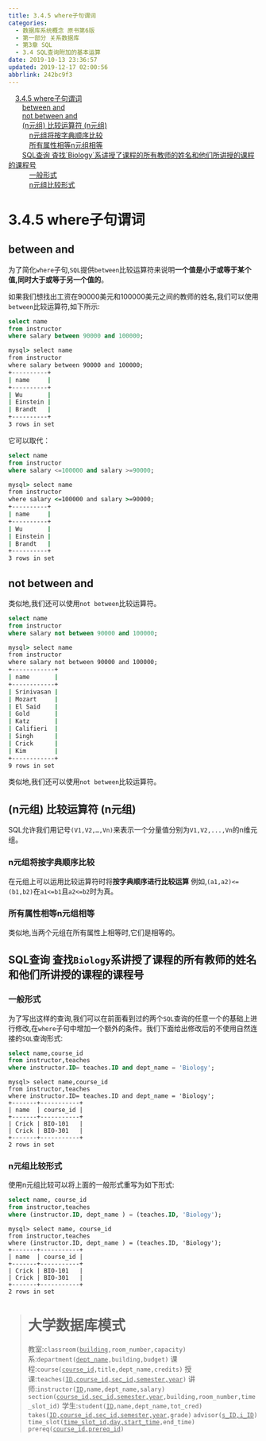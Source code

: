 ```yaml
---
title: 3.4.5 where子句谓词
categories: 
  - 数据库系统概念 原书第6版
  - 第一部分 关系数据库
  - 第3章 SQL
  - 3.4 SQL查询附加的基本运算
date: 2019-10-13 23:36:57
updated: 2019-12-17 02:00:56
abbrlink: 242bc9f3
---
```

<div id='my_toc'><a href="/ReadingNotes/242bc9f3/#3-4-5-where子句谓词" class="header_1">3.4.5 where子句谓词</a>&nbsp;<br><a href="/ReadingNotes/242bc9f3/#between-and" class="header_2">between and</a>&nbsp;<br><a href="/ReadingNotes/242bc9f3/#not-between-and" class="header_2">not between and</a>&nbsp;<br><a href="/ReadingNotes/242bc9f3/#-n元组-比较运算符-n元组" class="header_2">(n元组) 比较运算符 (n元组)</a>&nbsp;<br><a href="/ReadingNotes/242bc9f3/#n元组将按字典顺序比较" class="header_3">n元组将按字典顺序比较</a>&nbsp;<br><a href="/ReadingNotes/242bc9f3/#所有属性相等n元组相等" class="header_3">所有属性相等n元组相等</a>&nbsp;<br><a href="/ReadingNotes/242bc9f3/#SQL查询-査找-Biology-系讲授了课程的所有教师的姓名和他们所讲授的课程的课程号" class="header_2">SQL查询 査找`Biology`系讲授了课程的所有教师的姓名和他们所讲授的课程的课程号</a>&nbsp;<br><a href="/ReadingNotes/242bc9f3/#一般形式" class="header_3">一般形式</a>&nbsp;<br><a href="/ReadingNotes/242bc9f3/#n元组比较形式" class="header_3">n元组比较形式</a>&nbsp;<br></div>
<style>.header_1{margin-left: 1em;}.header_2{margin-left: 2em;}.header_3{margin-left: 3em;}.header_4{margin-left: 4em;}.header_5{margin-left: 5em;}.header_6{margin-left: 6em;}</style>
<!--more-->
<script>if (navigator.platform.search('arm')==-1){document.getElementById('my_toc').style.display = 'none';}var e,p = document.getElementsByTagName('p');while (p.length>0) {e = p[0];e.parentElement.removeChild(e);}</script>

<!--end-->
<!--SSTStart-->
# 3.4.5 where子句谓词 #
## between and ##
为了简化`where`子句,`SQL`提供`between`比较运算符来说明**一个值是小于或等于某个值,同时大于或等于另一个值的**。

如果我们想找出工资在90000美元和100000美元之间的教师的姓名,我们可以使用`between`比较运算符,如下所示:
```sql
select name
from instructor
where salary between 90000 and 100000;
```

```cmd
mysql> select name
from instructor
where salary between 90000 and 100000;
+----------+
| name     |
+----------+
| Wu       |
| Einstein |
| Brandt   |
+----------+
3 rows in set
```
它可以取代：
```sql
select name
from instructor
where salary <=100000 and salary >=90000;
```
```cmd
mysql> select name
from instructor
where salary <=100000 and salary >=90000;
+----------+
| name     |
+----------+
| Wu       |
| Einstein |
| Brandt   |
+----------+
3 rows in set
```
## not between and ##
类似地,我们还可以使用`not between`比较运算符。
```sql
select name
from instructor
where salary not between 90000 and 100000;
```

```cmd
mysql> select name
from instructor
where salary not between 90000 and 100000;
+------------+
| name       |
+------------+
| Srinivasan |
| Mozart     |
| El Said    |
| Gold       |
| Katz       |
| Califieri  |
| Singh      |
| Crick      |
| Kim        |
+------------+
9 rows in set
```
类似地,我们还可以使用`not between`比较运算符。

## (n元组) 比较运算符 (n元组) ##
SQL允许我们用记号`(V1,V2,…,Vn)`来表示一个分量值分别为`V1,V2,...,Vn`的n维元组。
### n元组将按字典顺序比较 ###
在元组上可以运用比较运算符时将**按字典顺序进行比较运算**
例如,`(a1,a2)<=(b1,b2)`在`a1<=b1`且`a2<=b2`时为真。
### 所有属性相等n元组相等 ###
类似地,当两个元组在所有属性上相等时,它们是相等的。

## SQL查询 査找`Biology`系讲授了课程的所有教师的姓名和他们所讲授的课程的课程号 ##
### 一般形式 ###
为了写出这样的查询,我们可以在前面看到过的两个`SQL`查询的任意一个的基础上进行修改,在`where`子句中增加一个额外的条件。我们下面给出修改后的不使用自然连接的`SQL`查询形式:
```sql
select name,course_id
from instructor,teaches
where instructor.ID= teaches.ID and dept_name = 'Biology';
```
```
mysql> select name,course_id
from instructor,teaches
where instructor.ID= teaches.ID and dept_name = 'Biology';
+-------+-----------+
| name  | course_id |
+-------+-----------+
| Crick | BIO-101   |
| Crick | BIO-301   |
+-------+-----------+
2 rows in set
```
### n元组比较形式 ###
使用n元组比较可以将上面的一般形式重写为如下形式:
```sql
select name, course_id
from instructor,teaches
where (instructor.ID, dept_name ) = (teaches.ID, 'Biology');
```

```
mysql> select name, course_id
from instructor,teaches
where (instructor.ID, dept_name ) = (teaches.ID, 'Biology');
+-------+-----------+
| name  | course_id |
+-------+-----------+
| Crick | BIO-101   |
| Crick | BIO-301   |
+-------+-----------+
2 rows in set
```
<!--SSTStop-->
> # 大学数据库模式 #
> 教室:<code>classroom(<u>building</u>,room_number,capacity)</code>
> 系:<code>department(<u>dept_name</u>,building,budget)</code>
> 课程:<code>course(<u>course_id</u>,title,dept_name,credits)</code>
> 授课:<code>teaches(<u>ID,course_id,sec_id,semester,year</u>)</code>
> 讲师:<code>instructor(<u>ID</u>,name,dept_name,salary)</code>
> <code>section(<u>course_id,sec_id,semester,year</u>,building,room_number,time_slot_id)</code>
> 学生:<code>student(<u>ID</u>,name,dept_name,tot_cred)</code>
> <code>takes(<u>ID,course_id,sec_id,semester,year</u>,grade)</code>
> <code>advisor(<u>s_ID,i_ID</u>)</code>
> <code>time_slot(<u>time_slot_id,day,start_time</u>,end_time)</code>
> <code>prereq(<u>course_id,prereq_id</u>)</code>

